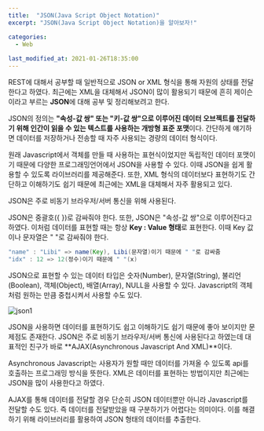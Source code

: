 ```yaml
---
title:  "JSON(Java Script Object Notation)"
excerpt: "JSON(Java Script Object Notation)을 알아보자!"

categories:
  - Web
  
last_modified_at: 2021-01-26T18:35:00
---
```


REST에 대해서 공부할 때 일반적으로 JSON or XML 형식을 통해 자원의 상태를 전달한다고 하였다. 최근에는 XML을 대체해서 JSON이 많이 활용되기 때문에 흔히 제이슨이라고 부르는 **JSON**에 대해 공부 및 정리해보려고 한다.  

JSON의 정의는 **"속성-값 쌍" 또는 "키-값 쌍"으로 이루어진 데이터 오브젝트를 전달하기 위해 인간이 읽을 수 있는 텍스트를 사용하는 개방형 표준 포맷**이다. 간단하게 얘기하면 데이터를 저장하거나 전송할 때 자주 사용되는 경량의 데이터 형식이다.  

원래 Javascript에서 객체를 만들 때 사용하는 표현식이었지만 독립적인 데이터 포맷이기 때문에 다양한 프로그래밍언어에서 JSON을 사용할 수 있다. 이때 JSON을 쉽게 활용할 수 있도록 라이브러리를 제공해준다. 또한, XML 형식의 데이터보다 표현하기도 간단하고 이해하기도 쉽기 때문에 최근에는 XML을 대체해서 자주 활용되고 있다.  

JSON은 주로 비동기 브라우저/서버 통신을 위해 사용된다.  

JSON은 중괄호({ })로 감싸줘야 한다. 또한, JSON은 "속성-값 쌍"으로 이루어진다고 하였다. 이처럼 데이터를 표현할 때는 항상 **Key : Value 형태**로 표현한다. 이때 Key 값이나 문자열은 " "로 감싸줘야 한다.  

```java
"name" : "Libi" => name(Key), Libi(문자열)이기 때문에 " "로 감싸줌
"idx" : 12 => 12(정수)이기 때문에 " "(x)
```

JSON으로 표현할 수 있는 데이터 타입은 숫자(Number), 문자열(String), 불리언(Boolean), 객체(Object), 배열(Array), NULL을 사용할 수 있다. Javascript의 객체처럼 원하는 만큼 중첩시켜서 사용할 수도 있다.  

![json1](https://user-images.githubusercontent.com/53072057/105799423-d5880280-5fd7-11eb-8f25-7890e46526bc.JPG)  

JSON을 사용하면 데이터를 표현하기도 쉽고 이해하기도 쉽기 때문에 좋아 보이지만 문제점도 존재한다. JSON은 주로 비동기 브라우저/서버 통신에 사용된다고 하였는데 대표적인 친구가 바로 **AJAX(Asynchronous Javascript And XML)**이다.  

Asynchronous Javascript는 사용자가 원할 때만 데이터를 가져올 수 있도록 api를 호출하는 프로그래밍 방식을 뜻한다. XML은 데이터를 표현하는 방법이지만 최근에는 JSON을 많이 사용한다고 하였다.  

AJAX를 통해 데이터를 전달할 경우 단순히 JSON 데이터뿐만 아니라 Javascript를 전달할 수도 있다. 즉 데이터를 전달받았을 때 구분하기가 어렵다는 의미이다. 이를 해결하기 위해 라이브러리를 활용하여 JSON 형태의 데이터를 추출한다.  

